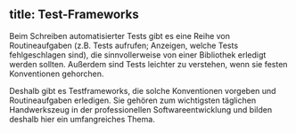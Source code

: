 title: Test-Frameworks
---
Beim Schreiben automatisierter Tests gibt es eine Reihe von Routineaufgaben
(z.B. Tests aufrufen; Anzeigen, welche Tests fehlgeschlagen sind),
die sinnvollerweise von einer Bibliothek erledigt werden sollten.
Außerdem sind Tests leichter zu verstehen, wenn sie festen Konventionen gehorchen.

Deshalb gibt es Testframeworks, die solche Konventionen vorgeben und Routineaufgaben erledigen.
Sie gehören zum wichtigsten täglichen Handwerkszeug in der professionellen Softwareentwicklung
und bilden deshalb hier ein umfangreiches Thema.

